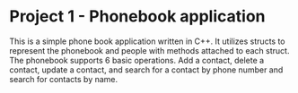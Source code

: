 # Project 1 - Phonebook application

This is a simple phone book application written in C++. It utilizes structs to represent the phonebook and people with methods attached to each struct. The phonebook supports 6 basic operations. Add a contact, delete a contact, update a contact, and search for a contact by phone number and search for contacts by name.


